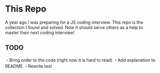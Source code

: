 # This Repo
A year ago I was preparing for a JS coding interview.
This repo is the collection I found and solved. 
Now it should serve others as a help to master their next coding interview!

## TODO
・Bring order to the code (right now it is hard to read)
・Add explanation to README 
・Rewrite test 

